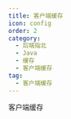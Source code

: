 ```yaml
---
title: 客户端缓存
icon: config
order: 2
category:
  - 后端指北
  - Java
  - 缓存
  - 客户端缓存
tag:
  - 客户端缓存
---
```


客户端缓存


